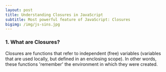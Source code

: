 ```yaml
---
layout: post
title: Understanding Closures in JavaScript
subtitle: Most powerful feature of JavaScript: Closures
bigimg: /img/js-sins.jpg
---
```


### 1. What are Closures?
Closures are functions that refer to independent (free) variables (variables that are used locally, but defined in an enclosing scope). In other words, these functions 'remember' the environment in which they were created.
